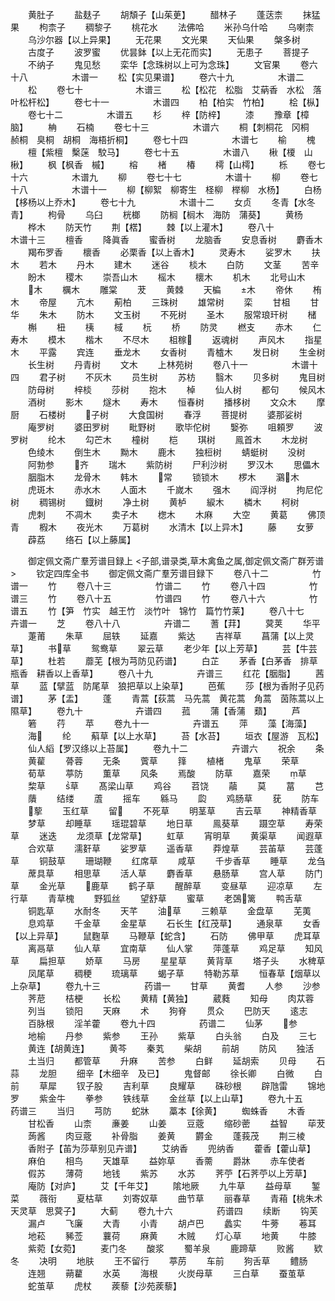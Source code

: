 <!-- { "loadSidebar": true } -->
　　黄肚子
　　盐麸子
　　胡頽子【山茱茰】
　　醋林子
　　蓬荙柰
　　抹猛果
　　枸柰子
　　稠黎子
　　桃花水
　　法佛哈
　　米孙乌什哈
　　乌喇柰
　　乌沙尔器【以上异果】
　　无花果
　　文光果
　　天仙果
　　槃多树
　　古度子
　　波罗蜜
　　优昙鉢【以上无花而实】
　　无患子
　　菩提子
　　不纳子
　　鬼见愁
　　栾华【念珠树以上可为念珠】
　　文官果
　　卷六十八　　　　　木谱一
　　松【实见果谱】
　　卷六十九　　　　　木谱二
　　松
　　卷七十　　　　　　木谱三
　　松【松花　松脂　艾蒳香　水松　落叶松杆松】
　　卷七十一　　　　　木谱四
　　柏【柏实　竹柏】
　　桧【枞】
　　卷七十二　　　　　木谱五
　　杉
　　梓【防梓】
　　漆
　　豫章【樟脑】
　　柟
　　石楠
　　卷七十三　　　　　木谱六
　　桐【刺桐花　冈桐　赪桐　臭桐　胡桐　海梧折桐】
　　卷七十四　　　　　木谱七
　　榆
　　槐
　　檀【紫檀　檕蒾　駮马】
　　卷七十五　　　　　木谱八
　　楸【榎　山楸】
　　枫【枫香　槭】
　　榕
　　楮
　　椿
　　樗【山樗】
　　栎
　　卷七十六　　　　　木谱九
　　柳
　　卷七十七　　　　　木谱十
　　柳
　　卷七十八　　　　　木谱十一
　　柳【柳絮　柳寄生　柽柳　榉柳　水杨】
　　白杨【栘杨以上乔木】
　　卷七十九　　　　　木谱十二
　　女贞
　　冬青【水冬青】
　　枸骨
　　乌臼
　　桄榔
　　防榈【榈木　海防　蒲葵】
　　黄杨
　　桦木
　　防天竹
　　荆【楛】
　　棘【以上灌木】
　　卷八十　　　　　　木谱十三
　　檀香
　　降眞香
　　蜜香树
　　龙脑香
　　安息香树
　　麝香木
　　羯布罗香
　　櫰香
　　必栗香【以上香木】
　　灵寿木
　　娑罗木
　　扶木
　　若木
　　丹木
　　建木
　　迷谷
　　棪木
　　白防
　　文茎
　　苦辛
　　盼木
　　稷木
　　崇吾山木
　　榣木
　　櫰木
　　机木
　　北号山木
　　木
　　櫔木
　　雕棠
　　茇
　　黄棘
　　天楄
　　木
　　帝休
　　栯木
　　帝屋
　　亢木
　　葪柏
　　三珠树
　　雄常树
　　栾
　　甘柤
　　甘华
　　朱木
　　防木
　　文玉树
　　不死树
　　圣木
　　服常琅玕树
　　槠
　　槲
　　杻
　　桋
　　棫
　　杬
　　桥
　　防灵
　　橪支
　　赤木
　　仁寿木
　　模木
　　楷木
　　不尽木
　　柤稼
　　返魂树
　　声风木
　　指星木
　　平露
　　宾连
　　垂龙木
　　女香树
　　青樝木
　　发日树
　　生金树
　　长生树
　　丹青树
　　文木
　　上林苑树
　　卷八十一　　　　　木谱十四
　　君子树
　　不灰木
　　员生树
　　苏枋
　　翳木
　　贝多树
　　鬼目树
　　防母树
　　梓棪
　　莎树
　　抱木
　　棹
　　仙人树
　　都句
　　候风木
　　酒树
　　影木
　　燧木
　　寿木
　　恒春树
　　播栘树
　　文众木
　　摩厨
　　石楼树
　　子树
　　大食国树
　　春浮
　　菩提树
　　婆那娑树
　　庵罗树
　　婆田罗树
　　毗野树
　　歌毕佗树
　　嫛弥
　　咀頼罗
　　波罗树
　　纶木
　　勾芒木
　　橦树
　　桤
　　琪树
　　鳯首木
　　木龙树
　　色绫木
　　倒生木
　　黝木
　　鹿木
　　独梪树
　　蜻蜓树
　　没树
　　阿勃参
　　齐
　　瑞木
　　紫防树
　　尸利沙树
　　罗汉木
　　思儡木
　　胭脂木
　　龙骨木
　　韩木
　　常
　　锁锁木
　　椤木
　　鸂木
　　虎斑木
　　赤水木
　　人面木
　　千嵗木
　　强木
　　阎浮树
　　拘尼佗树
　　稠锡树
　　鐡树
　　净土树
　　黄栌
　　綟木
　　橉木
　　柯树
　　虎刺
　　不凋木
　　卖子木
　　楤木
　　木麻
　　大空
　　黄葛
　　佛顶青
　　椵木
　　夜光木
　　万葛树
　　水清木【以上异木】
　　藤
　　女萝
　　薜荔
　　络石【以上藤属】

　　御定佩文斋广羣芳谱目録上
<子部,谱录类,草木禽鱼之属,御定佩文斋广群芳谱>
　　钦定四库全书
　　御定佩文斋广羣芳谱目録下
　　卷八十二　　　　　竹谱一
　　竹
　　卷八十三　　　　　竹谱二
　　竹
　　卷八十四　　　　　竹谱三
　　竹
　　卷八十五　　　　　竹谱四
　　竹
　　卷八十六　　　　　竹谱五
　　竹【笋　竹实　越王竹　淡竹叶　锦竹　篇竹竹莱】
　　卷八十七　　　　　卉谱一
　　芝
　　卷八十八　　　　　卉谱二
　　蓍【荓】
　　蓂荚
　　华平
　　萐莆
　　朱草
　　屈轶
　　延嘉
　　紫达
　　吉祥草
　　菖蒲【以上灵草】
　　书草
　　鸳鸯草
　　翠云草
　　老少年【以上芳草】
　　芸【牛芸草】
　　杜若
　　蘼芜【根为芎防见药谱】
　　白芷
　　茅香【白茅香　排草　瓶香　耕香以上香草】
　　卷八十九　　　　　卉谱三
　　红花【胭脂】
　　茜草
　　蓝【擘蓝　防尾草　狼把草以上染草】
　　芭蕉
　　莎【根为香附子见药谱】
　　茅【盂】
　　蓬
　　青蒿【荻蒿　马先蒿　黄花蒿　角蒿　茵陈蒿以上隰草】
　　卷九十　　　　　　卉谱四
　　菰
　　蒲【香蒲　蘱】
　　芦
　　箬
　　荇
　　苹
　　卷九十一　　　　　卉谱五
　　萍
　　藻【海藻】
　　海
　　纶
　　蔛草【以上水草】
　　苔【水苔】
　　垣衣【屋游　瓦松】
　　仙人縚【罗汉绦以上苔属】
　　卷九十二　　　　　卉谱六
　　祝余
　　条
　　黄雚
　　蓇蓉
　　无条
　　薲草
　　箨
　　植楮
　　鬼草
　　荣草
　　荀草
　　葶防
　　薫草
　　风条
　　焉酸
　　防草
　　嘉荣
　　草
　　棃草
　　草
　　髙梁山草
　　鸡谷
　　苕饶
　　虉
　　莫
　　葍
　　芑
　　藬
　　结缕
　　蔖
　　摇车
　　緜马
　　瓝
　　鸡肠草
　　莸
　　防车
　　蒘
　　玉红草
　　留
　　不死草
　　明茎草
　　吉云草
　　神精香草
　　梦草
　　却睡草
　　瑶琨碧草
　　地日草
　　鳯葵草
　　蹑空草
　　寿荣草
　　迷迭
　　龙须草【龙常草】
　　虹草
　　宵明草
　　黄渠草
　　闻遐草
　　合欢草
　　濡姧草
　　娑罗草
　　遥香草
　　莽煌草
　　芸苖草
　　芸蓬草
　　铜鼓草
　　珊瑚鞭
　　红席草
　　咸草
　　千步香草
　　睡草
　　龙刍
　　蓆具草
　　相思草
　　活人草
　　麝香草
　　悬肠草
　　宫人草
　　防门草
　　金光草
　　鹿草
　　鹤子草
　　醒醉草
　　变昼草
　　迎凉草
　　左行草
　　青草槐
　　野狐丝
　　望舒草
　　蜜草
　　老鵶篱
　　鸭舌草
　　铜匙草
　　水耐冬
　　天芊
　　油草
　　三赖草
　　金盘草
　　芜荑
　　息鸡草
　　千金草
　　金星草
　　石长生【红茂草】
　　通泉草
　　女香【以上异草】
　　鼠麴草
　　马鞭草【蛇含】
　　石防
　　佛甲草
　　虎耳草
　　离鬲草
　　仙人草
　　宜南草
　　仙人掌
　　萍蓬草
　　鸡足草
　　知风草
　　扁担草
　　娇草
　　马房
　　星星草
　　黄背草
　　塔子头
　　水稗草
　　凤尾草
　　稠稉
　　琉璃草
　　蝎子草
　　特勒苏草
　　恒春草【烟草以上杂草】
　　卷九十三　　　　　药谱一
　　甘草
　　黄耆
　　人参
　　沙参
　　荠苨
　　桔梗
　　长松
　　黄精【黄独】
　　葳蕤
　　知母
　　肉苁蓉
　　列当
　　锁阳
　　天麻
　　术
　　狗脊
　　贯众
　　巴防天
　　逺志
　　百脉根
　　淫羊藿
　　卷九十四　　　　　药谱二
　　仙茅
　　参
　　地榆
　　丹参
　　紫参
　　王孙
　　紫草
　　白头翁
　　白及
　　三七
　　黄连【胡黄连】
　　黄芩
　　秦芄
　　柴胡
　　前胡
　　防风
　　独活
　　土当归
　　都管草
　　升麻
　　苦参
　　白鲜
　　延胡索
　　贝母
　　石蒜
　　龙胆
　　细辛【木细辛　及已】
　　鬼督邮
　　徐长卿
　　白微
　　白前
　　草犀
　　钗子股
　　吉利草
　　良耀草
　　硃砂根
　　辟虺雷
　　锦地罗
　　紫金牛
　　拳参
　　铁线草
　　金丝草【以上山草】
　　卷九十五　　　　　药谱三
　　当归
　　芎防
　　蛇牀
　　藁本【徐黄】
　　蜘蛛香
　　木香
　　甘松香
　　山柰
　　亷姜
　　山姜
　　豆蔲
　　缩砂蔤
　　益智
　　荜茇
　　蒟酱
　　肉豆蔲
　　补骨脂
　　姜黄
　　欝金
　　蓬莪茂
　　荆三棱
　　香附子【苖为莎草别见卉谱】
　　艾纳香
　　兜纳香
　　藿香【藿山草】
　　麻伯
　　相鸟
　　天雄草
　　益妳草
　　香薷
　　爵牀
　　赤车使者
　　假苏
　　薄荷
　　地钱
　　紫苏
　　水苏
　　荠苧【石荠苧以上芳草】
　　庵防【对庐】
　　艾【千年艾】
　　隂地厥
　　九牛草
　　益母草
　　錾菜
　　薇衔
　　夏枯草
　　刘寄奴草
　　曲节草
　　丽春草
　　青葙【桃朱术　天灵草　思蓂子】
　　大蓟
　　卷九十六　　　　　药谱四
　　续断
　　钩芙
　　漏卢
　　飞廉
　　大青
　　小青
　　胡卢巴
　　蠡实
　　牛蒡
　　菤耳
　　地菘
　　豨莶
　　蘘荷
　　麻黄
　　木贼
　　灯心草
　　地黄
　　牛膝
　　紫菀【女菀】
　　麦门冬
　　酸浆
　　蜀羊泉
　　鹿蹄草
　　败酱
　　欵冬
　　决明
　　地肤
　　王不留行
　　葶苈
　　车前
　　狗舌草
　　鳢肠
　　连翘
　　蒴藋
　　水英
　　海根
　　火炭母草
　　三白草
　　蚕茧草
　　蛇茧草
　　虎杖
　　蒺藜【沙苑蒺藜】
